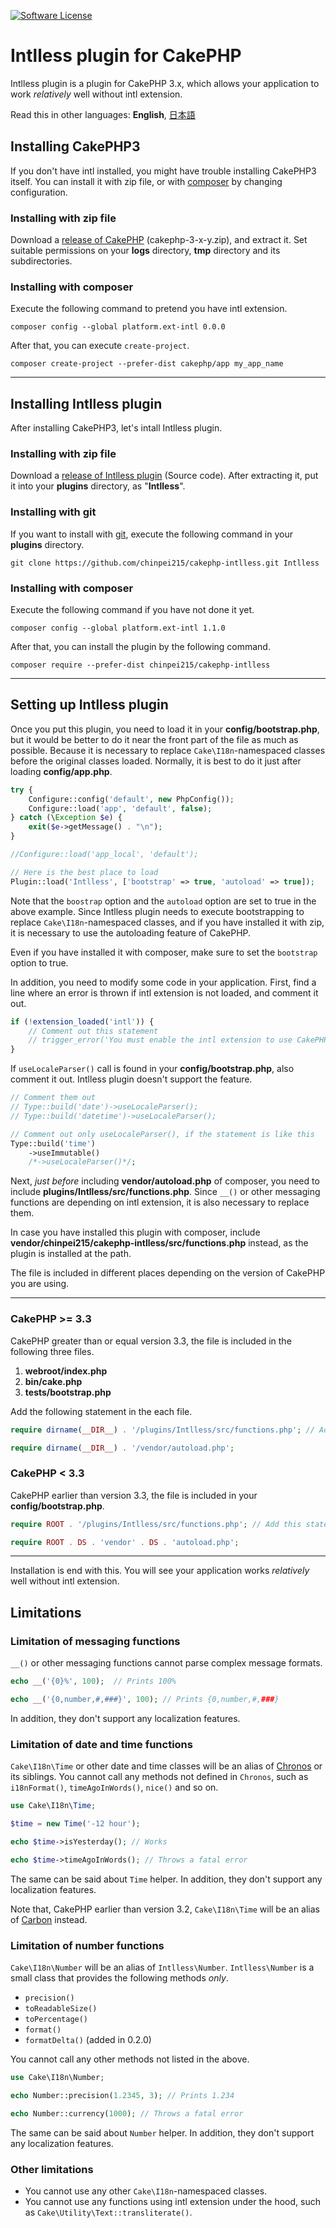 [![Software License](https://img.shields.io/badge/license-MIT-brightgreen.svg?style=flat-square)](LICENSE.txt)

# Intlless plugin for CakePHP

Intlless plugin is a plugin for CakePHP 3.x, which allows your application to work *relatively* well without intl extension.

Read this in other languages: **English**, [日本語](README.ja.md)

## Installing CakePHP3

If you don't have intl installed, you might have trouble installing CakePHP3 itself.
You can install it with zip file, or with [composer](http://getcomposer.org) by changing configuration.

### Installing with zip file

Download a [release of CakePHP](https://github.com/cakephp/cakephp/releases) (cakephp-3-x-y.zip), and extract it.
Set suitable permissions on your **logs** directory, **tmp** directory and its subdirectories.

### Installing with composer

Execute the following command to pretend you have intl extension.

```
composer config --global platform.ext-intl 0.0.0
```

After that, you can execute `create-project`.

```
composer create-project --prefer-dist cakephp/app my_app_name
```
----

## Installing Intlless plugin

After installing CakePHP3, let's intall Intlless plugin.

### Installing with zip file

Download a [release of Intlless plugin](https://github.com/chinpei215/cakephp-intlless/releases) (Source code).
After extracting it, put it into your **plugins** directory, as "**Intlless**".

### Installing with git

If you want to install with [git](https://git-scm.com/), execute the following command in your **plugins** directory.

```
git clone https://github.com/chinpei215/cakephp-intlless.git Intlless
```

### Installing with composer

Execute the following command if you have not done it yet.

```
composer config --global platform.ext-intl 1.1.0
```

After that, you can install the plugin by the following command.

```
composer require --prefer-dist chinpei215/cakephp-intlless
```

----

## Setting up Intlless plugin

Once you put this plugin, you need to load it in your **config/bootstrap.php**, but it would be better to do it near the front part of the file as much as possible.
Because it is necessary to replace `Cake\I18n`-namespaced classes before the original classes loaded. Normally, it is best to do it just after loading **config/app.php**.

```php
try {
    Configure::config('default', new PhpConfig());
    Configure::load('app', 'default', false);
} catch (\Exception $e) {
    exit($e->getMessage() . "\n");
}

//Configure::load('app_local', 'default');

// Here is the best place to load
Plugin::load('Intlless', ['bootstrap' => true, 'autoload' => true]);
```

Note that the `boostrap` option and the `autoload` option are set to true in the above example.
Since Intlless plugin needs to execute bootstrapping to replace `Cake\I18n`-namespaced classes,
and if you have installed it with zip, it is necessary to use the  autoloading feature of CakePHP.

Even if you have installed it with composer, make sure to set the `bootstrap` option to true.

In addition, you need to modify some code in your application.
First, find a line where an error is thrown if intl extension is not loaded, and comment it out.

```php
if (!extension_loaded('intl')) {
    // Comment out this statement
    // trigger_error('You must enable the intl extension to use CakePHP.', E_USER_ERROR);
}
```

If `useLocaleParser()` call is found in your **config/bootstrap.php**, also comment it out.
Intlless plugin doesn't support the feature.

```php
// Comment them out
// Type::build('date')->useLocaleParser();
// Type::build('datetime')->useLocaleParser();

// Comment out only useLocaleParser(), if the statement is like this
Type::build('time')
    ->useImmutable()
    /*->useLocaleParser()*/;
```

Next, *just before* including **vendor/autoload.php**  of composer, you need to include **plugins/Intlless/src/functions.php**. Since `__()` or other messaging functions are depending on intl extension, it is also necessary to replace them.

In case you have installed this plugin with composer, include **vendor/chinpei215/cakephp-intlless/src/functions.php** instead, as the plugin is installed at the path.

The file is included in different places depending on the version of CakePHP you are using.

----

### CakePHP &gt;= 3.3

CakePHP greater than or equal version 3.3, the file is included in the following three files.

1. **webroot/index.php**
2. **bin/cake.php**
3. **tests/bootstrap.php**

Add the following statement in the each file.

```php
require dirname(__DIR__) . '/plugins/Intlless/src/functions.php'; // Add this statement

require dirname(__DIR__) . '/vendor/autoload.php';
```

### CakePHP &lt; 3.3

CakePHP earlier than version 3.3, the file is included in your **config/bootstrap.php**.

```php
require ROOT . '/plugins/Intlless/src/functions.php'; // Add this statement

require ROOT . DS . 'vendor' . DS . 'autoload.php';
```

----

Installation is end with this. You will see your application works *relatively* well without intl extension.

## Limitations

### Limitation of messaging functions

`__()` or other messaging functions cannot parse complex message formats.

```php
echo __('{0}%', 100);  // Prints 100%

echo __('{0,number,#,###}', 100); // Prints {0,number,#,###}
```

In addition, they don't support any localization features.

### Limitation of date and time functions

`Cake\I18n\Time` or other date and time classes will be an alias of [Chronos](http://book.cakephp.org/3.0/en/chronos.html) or its siblings.
You cannot call any methods not defined in `Chronos`, such as `i18nFormat()`, `timeAgoInWords()`, `nice()` and so on.

```php
use Cake\I18n\Time;

$time = new Time('-12 hour');

echo $time->isYesterday(); // Works

echo $time->timeAgoInWords(); // Throws a fatal error
```

The same can be said about `Time` helper. In addition, they don't support any localization features.

Note that, CakePHP earlier than version 3.2, `Cake\I18n\Time` will be an alias of [Carbon](http://carbon.nesbot.com/) instead.

### Limitation of number functions

`Cake\I18n\Number` will be an alias of `Intlless\Number`.
`Intlless\Number` is a small class that provides the following methods *only*.

- `precision()`
- `toReadableSize()`
- `toPercentage()`
- `format()`
- `formatDelta()` (added in 0.2.0)

You cannot call any other methods not listed in the above.

```php
use Cake\I18n\Number;

echo Number::precision(1.2345, 3); // Prints 1.234

echo Number::currency(1000); // Throws a fatal error
```

The same can be said about `Number` helper. In addition, they don't support any localization features.

### Other limitations

- You cannot use any other `Cake\I18n`-namespaced classes.
- You cannot use any functions using intl extension under the hood, such as `Cake\Utility\Text::transliterate()`.
